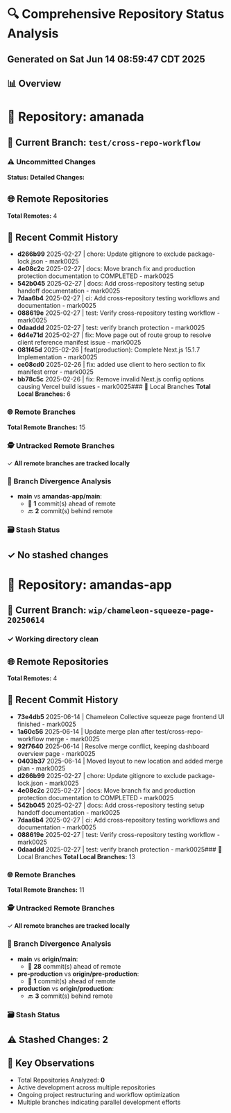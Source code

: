 # 🔍 Comprehensive Repository Status Analysis
## Generated on Sat Jun 14 08:59:47 CDT 2025
## 📊 Overview

# 📁 Repository: amanada
## 🌳 Current Branch: `test/cross-repo-workflow`
### ⚠️ Uncommitted Changes
**Status:**
**Detailed Changes:**
## 🌐 Remote Repositories
**Total Remotes:** 4
## 📜 Recent Commit History
- **d266b99** 2025-02-27 | chore: Update gitignore to exclude package-lock.json - mark0025
- **4e08c2c** 2025-02-27 | docs: Move branch fix and production protection documentation to COMPLETED - mark0025
- **542b045** 2025-02-27 | docs: Add cross-repository testing setup handoff documentation - mark0025
- **7daa6b4** 2025-02-27 | ci: Add cross-repository testing workflows and documentation - mark0025
- **088619e** 2025-02-27 | test: Verify cross-repository testing workflow - mark0025
- **0daaddd** 2025-02-27 | test: verify branch protection - mark0025
- **6d4e71d** 2025-02-27 | fix: Move page out of route group to resolve client reference manifest issue - mark0025
- **081f45d** 2025-02-26 | feat(production): Complete Next.js 15.1.7 Implementation - mark0025
- **ce08cd0** 2025-02-26 | fix: added use client to hero section to fix manifest error - mark0025
- **bb78c5c** 2025-02-26 | fix: Remove invalid Next.js config options causing Vercel build issues - mark0025### 🌿 Local Branches
**Total Local Branches:** 6
### 🌐 Remote Branches
**Total Remote Branches:** 15
### 🕵️ Untracked Remote Branches
✓ **All remote branches are tracked locally**
### 🔀 Branch Divergence Analysis
- **main** vs **amandas-app/main**:
  - 🚀 **1** commit(s) ahead of remote
  - 🔙 **2** commit(s) behind remote
### 🗃️ Stash Status
✓ **No stashed changes**
---
# 📁 Repository: amandas-app
## 🌳 Current Branch: `wip/chameleon-squeeze-page-20250614`
### ✓ Working directory clean
## 🌐 Remote Repositories
**Total Remotes:** 4
## 📜 Recent Commit History
- **73e4db5** 2025-06-14 | Chameleon Collective squeeze page frontend UI finished - mark0025
- **1a60c56** 2025-06-14 | Update merge plan after test/cross-repo-workflow merge - mark0025
- **92f7640** 2025-06-14 | Resolve merge conflict, keeping dashboard overview page - mark0025
- **0403b37** 2025-06-14 | Moved layout to new location and added merge plan - mark0025
- **d266b99** 2025-02-27 | chore: Update gitignore to exclude package-lock.json - mark0025
- **4e08c2c** 2025-02-27 | docs: Move branch fix and production protection documentation to COMPLETED - mark0025
- **542b045** 2025-02-27 | docs: Add cross-repository testing setup handoff documentation - mark0025
- **7daa6b4** 2025-02-27 | ci: Add cross-repository testing workflows and documentation - mark0025
- **088619e** 2025-02-27 | test: Verify cross-repository testing workflow - mark0025
- **0daaddd** 2025-02-27 | test: verify branch protection - mark0025### 🌿 Local Branches
**Total Local Branches:** 13
### 🌐 Remote Branches
**Total Remote Branches:** 11
### 🕵️ Untracked Remote Branches
✓ **All remote branches are tracked locally**
### 🔀 Branch Divergence Analysis
- **main** vs **origin/main**:
  - 🚀 **28** commit(s) ahead of remote
- **pre-production** vs **origin/pre-production**:
  - 🚀 **1** commit(s) ahead of remote
- **production** vs **origin/production**:
  - 🔙 **3** commit(s) behind remote
### 🗃️ Stash Status
⚠️ **Stashed Changes:** 2
---
## 🚀 Key Observations
- Total Repositories Analyzed: **0**
- Active development across multiple repositories
- Ongoing project restructuring and workflow optimization
- Multiple branches indicating parallel development efforts

